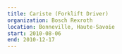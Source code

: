 ```yaml
---
title: Cariste (Forklift Driver)
organization: Bosch Rexroth
location: Bonneville, Haute-Savoie
start: 2010-08-06
end: 2010-12-17
---
```

